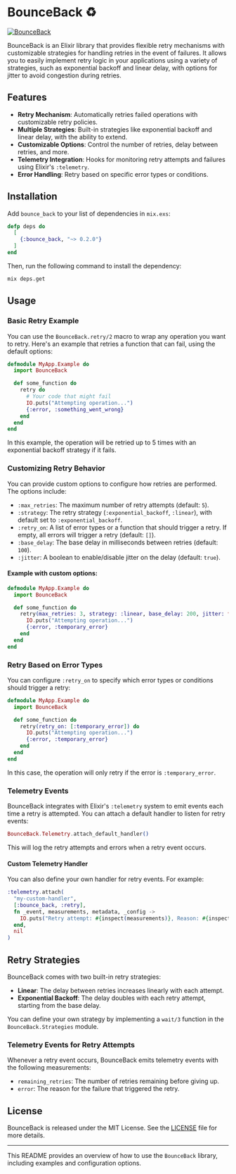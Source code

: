 # BounceBack ♻️

[![BounceBack](https://img.shields.io/hexpm/v/bounce_back.svg)](https://hex.pm/packages/bounce_back/0.2.0)

BounceBack is an Elixir library that provides flexible retry mechanisms with customizable strategies for handling retries in the event of failures. It allows you to easily implement retry logic in your applications using a variety of strategies, such as exponential backoff and linear delay, with options for jitter to avoid congestion during retries.

## Features

- **Retry Mechanism**: Automatically retries failed operations with customizable retry policies.
- **Multiple Strategies**: Built-in strategies like exponential backoff and linear delay, with the ability to extend.
- **Customizable Options**: Control the number of retries, delay between retries, and more.
- **Telemetry Integration**: Hooks for monitoring retry attempts and failures using Elixir's `:telemetry`.
- **Error Handling**: Retry based on specific error types or conditions.

## Installation

Add `bounce_back` to your list of dependencies in `mix.exs`:

```elixir
defp deps do
  [
    {:bounce_back, "~> 0.2.0"}
  ]
end
```

Then, run the following command to install the dependency:

```bash
mix deps.get
```

## Usage

### Basic Retry Example

You can use the `BounceBack.retry/2` macro to wrap any operation you want to retry. Here's an example that retries a function that can fail, using the default options:

```elixir
defmodule MyApp.Example do
  import BounceBack

  def some_function do
    retry do
      # Your code that might fail
      IO.puts("Attempting operation...")
      {:error, :something_went_wrong}
    end
  end
end
```

In this example, the operation will be retried up to 5 times with an exponential backoff strategy if it fails.

### Customizing Retry Behavior

You can provide custom options to configure how retries are performed. The options include:

- `:max_retries`: The maximum number of retry attempts (default: `5`).
- `:strategy`: The retry strategy (`:exponential_backoff`, `:linear`), with default set to `:exponential_backoff`.
- `:retry_on`: A list of error types or a function that should trigger a retry. If empty, all errors will trigger a retry (default: `[]`).
- `:base_delay`: The base delay in milliseconds between retries (default: `100`).
- `:jitter`: A boolean to enable/disable jitter on the delay (default: `true`).

#### Example with custom options:

```elixir
defmodule MyApp.Example do
  import BounceBack

  def some_function do
    retry(max_retries: 3, strategy: :linear, base_delay: 200, jitter: false) do
      IO.puts("Attempting operation...")
      {:error, :temporary_error}
    end
  end
end
```

### Retry Based on Error Types

You can configure `:retry_on` to specify which error types or conditions should trigger a retry:

```elixir
defmodule MyApp.Example do
  import BounceBack

  def some_function do
    retry(retry_on: [:temporary_error]) do
      IO.puts("Attempting operation...")
      {:error, :temporary_error}
    end
  end
end
```

In this case, the operation will only retry if the error is `:temporary_error`.

### Telemetry Events

BounceBack integrates with Elixir's `:telemetry` system to emit events each time a retry is attempted. You can attach a default handler to listen for retry events:

```elixir
BounceBack.Telemetry.attach_default_handler()
```

This will log the retry attempts and errors when a retry event occurs.

#### Custom Telemetry Handler

You can also define your own handler for retry events. For example:

```elixir
:telemetry.attach(
  "my-custom-handler",
  [:bounce_back, :retry],
  fn _event, measurements, metadata, _config ->
    IO.puts("Retry attempt: #{inspect(measurements)}, Reason: #{inspect(metadata[:error])}")
  end,
  nil
)
```

## Retry Strategies

BounceBack comes with two built-in retry strategies:

- **Linear**: The delay between retries increases linearly with each attempt.
- **Exponential Backoff**: The delay doubles with each retry attempt, starting from the base delay.

You can define your own strategy by implementing a `wait/3` function in the `BounceBack.Strategies` module.

### Telemetry Events for Retry Attempts

Whenever a retry event occurs, BounceBack emits telemetry events with the following measurements:

- `remaining_retries`: The number of retries remaining before giving up.
- `error`: The reason for the failure that triggered the retry.

## License

BounceBack is released under the MIT License. See the [LICENSE](LICENSE) file for more details.

---

This README provides an overview of how to use the `BounceBack` library, including examples and configuration options.
